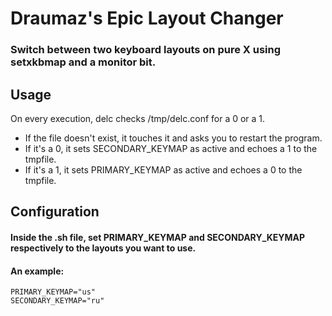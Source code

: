 # Draumaz's Epic Layout Changer

### Switch between two keyboard layouts on pure X using setxkbmap and a monitor bit.

## Usage

On every execution, delc checks /tmp/delc.conf for a 0 or a 1. 

- If the file doesn't exist, it touches it and asks you to restart the program.
- If it's a 0, it sets SECONDARY_KEYMAP as active and echoes a 1 to the tmpfile.
- If it's a 1, it sets PRIMARY_KEYMAP as active and echoes a 0 to the tmpfile. 

## Configuration

#### Inside the .sh file, set PRIMARY_KEYMAP and SECONDARY_KEYMAP respectively to the layouts you want to use.
#### An example:

```
PRIMARY_KEYMAP="us"
SECONDARY_KEYMAP="ru"
```
